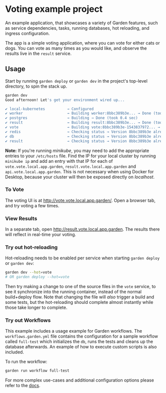 # Voting example project

An example application, that showcases a variety of Garden features, such as service dependencies, tasks, running
databases, hot reloading, and ingress configuration.

The app is a simple voting application, where you can vote for either cats or dogs.
You can vote as many times as you would like, and observe the results live in the `result` service.

## Usage

Start by running `garden deploy` or `garden dev` in the project's top-level directory, to spin the stack up.

```sh
garden dev
Good afternoon! Let's get your environment wired up...

✔ local-kubernetes          → Configured
✔ worker                    → Building worker:8bbc389b3e... → Done (took 0.6 sec)
✔ postgres                  → Building → Done (took 0.4 sec)
✔ result                    → Building result:8bbc389b3e... → Done (took 0.5 sec)
✔ vote                      → Building vote:8bbc389b3e-1543837972... → Done (took 0.5 sec)
✔ redis                     → Checking status → Version 8bbc389b3e already deployed
✔ db                        → Checking status → Version 8bbc389b3e already deployed
✔ result                    → Checking status → Version 8bbc389b3e already deployed
```

**Note:** If you're running _minikube_, you may need to add the appropriate entries to your `/etc/hosts` file.
Find the IP for your local cluster by running `minikube ip` and add an entry with that IP for each of
`vote.vote.local.app.garden`, `result.vote.local.app.garden` and `api.vote.local.app.garden`.
This is not necessary when using Docker for Desktop, because your cluster will then be exposed directly on _localhost_.

### To Vote

The voting UI is at http://vote.vote.local.app.garden/. Open a browser tab, and try voting a few times.

### View Results

In a separate tab, open http://result.vote.local.app.garden. The results there will reflect in real-time your voting.

### Try out hot-reloading

Hot-reloading needs to be enabled per service when starting `garden deploy` or `garden dev`:

```sh
garden dev --hot=vote
# OR garden deploy --hot=vote
```

Then try making a change to one of the source files in the `vote` service, to see it synchronize into the
running container, instead of the normal build+deploy flow. Note that changing the file will _also_ trigger a
build and some tests, but the hot-reloading should complete almost instantly while those take longer to complete.

### Try out Workflows

This example includes a usage example for Garden workflows. The `workflows.garden.yml` file contains the configuration for a sample workflow called `full-test` which initializes the `db`, runs the tests and cleans up the database afterwards. An example of how to execute custom scripts is also included.

To run the workflow:

```sh
garden run workflow full-test
```

For more complex use-cases and additional configuration options please refer to the [docs](https://docs.garden.io/using-garden/workflows).
